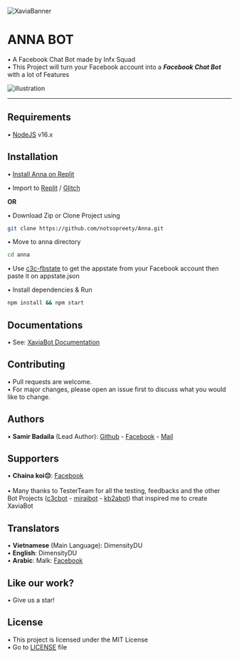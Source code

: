 ![XaviaBanner](https://i.imgur.com/YRkpqVx.png)

# ANNA BOT

• A Facebook Chat Bot made by Infx Squad<br />
• This Project will turn your Facebook account into a ***Facebook Chat Bot*** with a lot of Features

![illustration](https://i.imgur.com/zIz3yaM.png)

<hr />

## Requirements

• [NodeJS](https://nodejs.org/en/) v16.x

## Installation

• [Install Anna on Replit](https://www.youtube.com/watch?v=WUva_shyMqM)

• Import to [Replit](https://replit.com/github/notsopreety/Anna) / [Glitch](https://glitch.com/edit/#!/import/github/XaviaTeam/XaviaBot)


__OR__


• Download Zip or Clone Project using

```bash
git clone https://github.com/notsopreety/Anna.git
```

• Move to anna directory

```bash
cd anna
```

• Use [c3c-fbstate](https://github.com/c3cbot/c3c-fbstate) to get the appstate from your Facebook account then paste it on appstate.json

• Install dependencies & Run

```bash
npm install && npm start
```

## Documentations
• See: [XaviaBot Documentation](https://github.com/notsopreety/Anna/blob/main/DOCS.md)

## Contributing
• Pull requests are welcome.<br/>
• For major changes, please open an issue first to discuss what you would like to change.

## Authors

• **Samir Badaila** (Lead Author):
[Github](https://github.com/Sandipeyy) -
[Facebook](https://www.facebook.com/sandipghotaneygurung) -
[Mail](mailto:infxsquad@protonmail.com)<br />

## Supporters

• **Chaina koi😔**:
[Facebook](https://www.facebook.com/sandipghotaneygurung)
<br /><br />
• Many thanks to TesterTeam for all the testing, feedbacks and the other Bot Projects ([c3cbot](https://github.com/c3cbot/legacy-c3cbot) - [miraibot](https://github.com/miraiPr0ject/miraiv2) - [kb2abot](https://github.com/kb2ateam/kb2abot-client)) that inspired me to create XaviaBot

## Translators
• **Vietnamese** (Main Language): DimensityDU<br />
• **English**: DimensityDU<br />
• **Arabic**: Malk: [Facebook](https://www.facebook.com/profile.php?id=100070177323616)<br />

## Like our work?

• Give us a star!<br />

## License
• This project is licensed under the MIT License<br />
• Go to [LICENSE](https://github.com/notsopreety/Anna/blob/main/LICENSE) file

